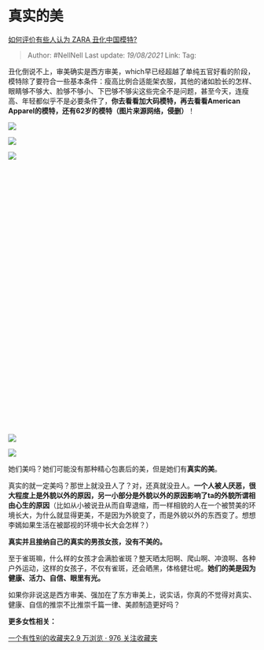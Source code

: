 # 真实的美
[如何评价有些人认为 ZARA 丑化中国模特?](https://www.zhihu.com/question/312524722/answer/601897191)

> Author: #NellNell
> Last update: *19/08/2021*
> Link:
> Tag:

丑化倒说不上，审美确实是西方审美，which早已经超越了单纯五官好看的阶段，模特除了要符合一些基本条件：瘦高比例合适能架衣服，其他的诸如脸长的怎样、眼睛够不够大、脸够不够小、下巴够不够尖这些完全不是问题，甚至今天，连瘦高、年轻都似乎不是必要条件了，**你去看看加大码模特，再去看看American Apparel的模特，还有62岁的模特（图片来源网络，侵删）**！

![](https://pic3.zhimg.com/50/v2-c9a8b37481a5d13c44b8c2b52c688b6e_720w.jpg?source=c8b7c179)

![](https://pic3.zhimg.com/80/v2-c9a8b37481a5d13c44b8c2b52c688b6e_720w.jpg?source=c8b7c179)

![](https://pic1.zhimg.com/50/v2-797a2b39fc753db01892c333c1c908ce_720w.jpg?source=c8b7c179)

![](data:image/svg+xml;utf8,<svg%20xmlns='http://www.w3.org/2000/svg'%20width='750'%20height='789'></svg>)

![](https://pic1.zhimg.com/50/v2-770b82c28aed1cea6998afc4ef7ac6f4_720w.jpg?source=c8b7c179)

![](https://pic1.zhimg.com/80/v2-770b82c28aed1cea6998afc4ef7ac6f4_720w.jpg?source=c8b7c179)

她们美吗？她们可能没有那种精心包裹后的美，但是她们有**真实的美**。

真实的就一定美吗？那世上就没丑人了？对，还真就没丑人。**一个人被人厌恶，很大程度上是外貌以外的原因，另一小部分是外貌以外的原因影响了ta的外貌所谓相由心生的原因**（比如从小被说丑从而自卑退缩，而一样相貌的人在一个被赞美的环境长大，为什么就显得更美，不是因为外貌变了，而是外貌以外的东西变了。想想李嫣如果生活在被鄙视的环境中长大会怎样？）

**真实并且接纳自己的真实的男孩女孩，没有不美的。**

至于雀斑嘛，什么样的女孩才会满脸雀斑？整天晒太阳啊、爬山啊、冲浪啊、各种户外运动，这样的女孩子，不仅有雀斑，还会晒黑，体格健壮呢。**她们的美是因为健康、活力、自信、眼里有光。**

如果你非说这是西方审美、强加在了东方审美上，说实话，你真的不觉得对真实、健康、自信的推崇不比推崇千篇一律、美颜制造更好吗？

**更多女性相关：**

[一个有性别的收藏夹2.9 万浏览 · 976 关注收藏夹](https://www.zhihu.com/collection/326955627)
